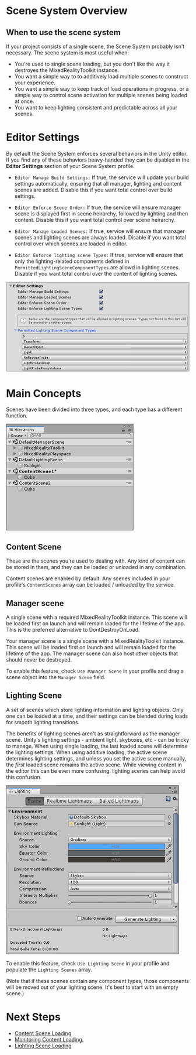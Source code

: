 # Scene System Overview

## When to use the scene system
If your project consists of a single scene, the Scene System probably isn't necessary. The scene system is most useful when:

- You're used to single scene loading, but you don't like the way it destroyes the MixedRealityToolkit instance.
- You want a simple way to to additively load multiple scenes to construct your experience.
- You want a simple way to keep track of load operations in progress, or a simple way to control scene activation for multiple scenes being loaded at once.
- You want to keep lighting consistent and predictable across all your scenes.

# Editor Settings
By default the Scene System enforces several behaviors in the Unity editor. If you find any of these behaviors heavy-handed they can be disabled in the **Editor Settings** section of your Scene System profile.

- `Editor Manage Build Settings:` If true, the service will update your build settings automatically, ensuring that all manager, lighting and content scenes are added. Disable this if you want total control over build settings.

- `Editor Enforce Scene Order:` If true, the service will ensure manager scene is displayed first in scene heirarchy, followed by lighting and then content. Disable this if you want total control over scene heirarchy.

- `Editor Manage Loaded Scenes:` If true, service will ensure that manager scenes and lighting scenes are always loaded. Disable if you want total control over which scenes are loaded in editor.

- `Editor Enforce lighting scene Types:` If true, service will ensure that only the lighting-related components defined in `PermittedLightingSceneComponentTypes` are allowd in lighting scenes. Disable if you want total control over the content of lighting scenes.

![](../Images/SceneSystem/MRTK_SceneSystemProfileEditorSettings.png)

# Main Concepts

Scenes have been divided into three types, and each type has a different function.

![](../Images/SceneSystem/MRTK_SceneSystemEditorSceneHeirarchy.png)

## Content Scene
These are the scenes you're used to dealing with. Any kind of content can be stored in them, and they can be loaded or unloaded in any combination.

Content scenes are enabled by default. Any scenes included in your profile's `ContentScenes` array can be loaded / unloaded by the service.

## Manager scene
A single scene with a required MixedRealityToolkit instance. This scene will be loaded first on launch and will remain loaded for the lifetime of the app. This is the preferred alternative to DontDestroyOnLoad.

Your manager scene is a single scene with a MixedRealityToolkit instance. This scene will be loaded first on launch and will remain loaded for the lifetime of the app. The manager scene can also host other objects that should never be destroyed.

To enable this feature, check `Use Manager Scene` in your profile and drag a scene object into the `Manager Scene` field.

## Lighting Scene
A set of scenes which store lighting information and lighting objects. Only one can be loaded at a time, and their settings can be blended during loads for smooth lighting transitions.

The benefits of lighting scenes aren't as straightforward as the manager scene. Unity's lighting settings - ambient light, skyboxes, etc - can be tricky to manage. When using single loading, the last loaded scene will determine the lighting settings. When using additive loading, the active scene determines lighting settings, and unless you set the active scene manually, the *first* loaded scene remains the active scene. While viewing content in the editor this can be even more confusing. lighting scenes can help avoid this confusion.

![](../Images/SceneSystem/MRTK_SceneSystemLightingSettings.png)

To enable this feature, check `Use Lighting Scene` in your profile and populate the `Lighting Scenes` array.

(Note that if these scenes contain any component types, those components will be moved out of your lighting scene. It's best to start with an empty scene.)

# Next Steps

- [Content Scene Loading](SceneSystemLoadOperations.md)
- [Monitoring Content Loading.](SceneSystemLoadProgress.md)
- [Lighting Scene Loading](SceneSystemLightingScenes.md)